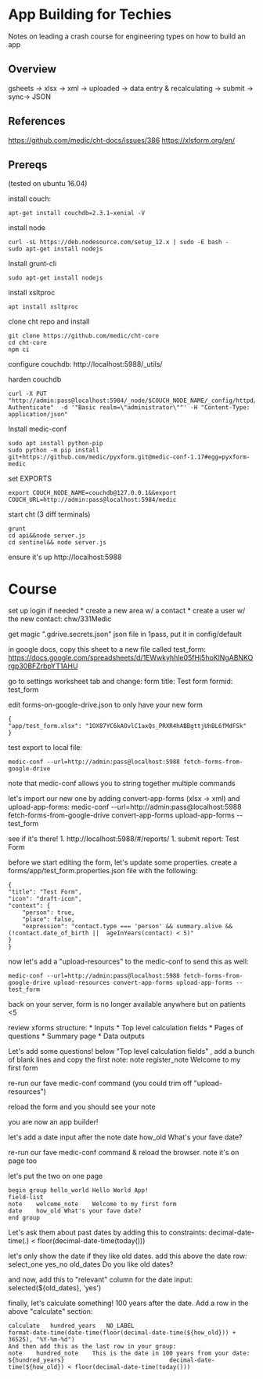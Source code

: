 # App Building for Techies

Notes on leading a crash course for engineering types on how to build an app

## Overview

gsheets -> xlsx -> xml -> uploaded -> data entry & recalculating -> submit -> sync-> JSON

## References

https://github.com/medic/cht-docs/issues/386
https://xlsform.org/en/


## Prereqs 

(tested on ubuntu 16.04)

install couch:
 
    apt-get install couchdb=2.3.1~xenial -V

install node

    curl -sL https://deb.nodesource.com/setup_12.x | sudo -E bash -
    sudo apt-get install nodejs

Install grunt-cli

    sudo apt-get install nodejs

install xsltproc

    apt install xsltproc

clone cht repo and install

    git clone https://github.com/medic/cht-core
    cd cht-core
    npm ci

configure couchdb: http://localhost:5988/_utils/

harden couchdb

    curl -X PUT "http://admin:pass@localhost:5984/_node/$COUCH_NODE_NAME/_config/httpd/WWW-Authenticate"  -d '"Basic realm=\"administrator\""' -H "Content-Type: application/json"

Install medic-conf

    sudo apt install python-pip
    sudo python -m pip install git+https://github.com/medic/pyxform.git@medic-conf-1.17#egg=pyxform-medic

set EXPORTS

    export COUCH_NODE_NAME=couchdb@127.0.0.1&&export COUCH_URL=http://admin:pass@localhost:5984/medic
    
start cht (3 diff terminals)

    grunt
    cd api&&node server.js
    cd sentinel&& node server.js

ensure it's up http://localhost:5988

# Course

set up login if needed
    * create a new area w/ a contact
    * create a user w/ the new contact: chw/331Medic

get magic ".gdrive.secrets.json" json file in 1pass, put it in config/default

in google docs, copy this sheet to a new file called test_form:
    https://docs.google.com/spreadsheets/d/1EWwkyhhle05fHj5hoKlNgABNKOrgp30BFZrbpYT1AHU

go to settings worksheet tab and change:
     form title: Test form
     formid: test_form

edit forms-on-google-drive.json to only have your new form

    
    {
    "app/test_form.xlsx": "1OX87YC6kAOvlC1axQs_PRXR4hABBgttjUhBL6fMdFSk"
    } 
    

test export to local file:

    medic-conf --url=http://admin:pass@localhost:5988 fetch-forms-from-google-drive 

note that medic-conf allows you to string together multiple commands

let's import our new one by adding convert-app-forms (xlsx -> xml) and upload-app-forms:
    medic-conf --url=http://admin:pass@localhost:5988 fetch-forms-from-google-drive convert-app-forms upload-app-forms -- test_form

see if it's there!
    1. http://localhost:5988/#/reports/
    1. submit report: Test Form

before we start editing the form, let's update some properties. create a forms/app/test_form.properties.json file with the following:

    {
    "title": "Test Form",
    "icon": "draft-icon",
    "context": {
        "person": true,
        "place": false,
        "expression": "contact.type === 'person' && summary.alive && (!contact.date_of_birth ||  ageInYears(contact) < 5)"
    }
    }
    
now let's add a "upload-resources" to the medic-conf to send this as well:

    medic-conf --url=http://admin:pass@localhost:5988 fetch-forms-from-google-drive upload-resources convert-app-forms upload-app-forms -- test_form

back on your server, form is no longer available anywhere but on patients <5

review xforms structure:
    * Inputs
    * Top level calculation fields
    * Pages of questions
    * Summary page
    * Data outputs

Let's add some questions! below "Top level calculation fields" , add a bunch of blank lines and copy the first note:
    note	register_note	Welcome to my first form

re-run our fave medic-conf command (you could trim off "upload-resources")

reload the form and you should see your note

you are now an app builder!

let's add a date input after the note
    date	how_old	What's your fave date?

re-run our fave medic-conf command & reload the browser. note it's on page too

let's put the two on one page
    
    begin group	hello_world	Hello World App!									field-list
    note	welcome_note	Welcome to my first form									
    date	how_old	What's your fave date?									
    end group	
    

Let's ask  them about past dates by adding this to constraints:
    decimal-date-time(.) < floor(decimal-date-time(today()))

let's only show the date if they like old dates. add this above the date row:
    select_one yes_no	old_dates	Do you like old dates?

and now, add this to "relevant" column for the date input:
    selected(${old_dates}, 'yes')

finally, let's calculate something! 100 years after the date.  Add a row in the above "calculate" section:

    calculate	hundred_years	NO_LABEL																		format-date-time(date-time(floor(decimal-date-time(${how_old})) + 36525), "%Y-%m-%d")															
    And then add this as the last row in your group:
    note	hundred_note	This is the date in 100 years from your date: ${hundred_years}								decimal-date-time(${how_old}) < floor(decimal-date-time(today()))
    